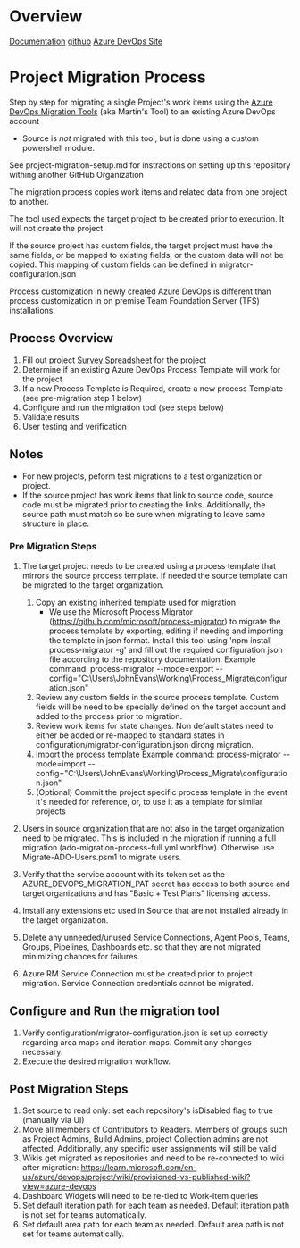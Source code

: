 # Overview

[Documentation](https://nkdagility.github.io/azure-devops-migration-tools/)
[github](https://github.com/nkdAgility/azure-devops-migration-tools)
[Azure DevOps Site](https://dev.azure.com/nkdagility/migration-tools)

# Project Migration Process

Step by step for migrating a single Project's work items using the [Azure DevOps Migration Tools](https://dev.azure.com/nkdagility/migration-tools) (aka Martin's Tool) to an existing Azure DevOps account
- Source is *not* migrated with this tool, but is done using a custom powershell module.

See project-migration-setup.md for instractions on setting up this repository withing another GitHub Organization

The migration process copies work items and related data from one project to another.

The tool used expects the target project to be created prior to execution. It will not create the project.

If the source project has custom fields, the target project must have the same fields, or be mapped to existing fields, or the custom data will not be copied. This mapping of custom fields can be defined in migrator-configuration.json

Process customization in newly created Azure DevOps is different than process customization in on premise Team Foundation Server (TFS) installations. 

## Process Overview

1. Fill out project [Survey Spreadsheet]() for the project
2. Determine if an existing Azure DevOps Process Template will work for the project
3. If a new Process Template is Required, create a new process Template (see pre-migration step 1 below)
5. Configure and run the migration tool (see steps below) 
6. Validate results
7. User testing and verification

## Notes
- For new projects, peform test migrations to a test organization or project.
- If the source project has work items that link to source code, source code must be migrated prior to creating the links. Additionally, the source path must match so be sure when migrating to leave same structure in place.

### Pre Migration Steps
1. The target project needs to be created using a process template that mirrors the source process template. If needed the source template can be migrated to the target organization. 
    1. Copy an existing inherited template used for migration
        - We use the Microsoft Process Migrator (https://github.com/microsoft/process-migrator) to migrate the process template by exporting, editing if needing and importing the template in json format. Install this tool using 'npm install process-migrator -g' and fill out the required configuration json file according to the repository documentation.
	        Example command: process-migrator --mode=export --config="C:\Users\JohnEvans\Working\Process_Migrate\configuration.json"
    2. Review any custom fields in the source process template. Custom fields will be need to be specially defined on the target account and added to the process prior to migration.
    2. Review work items for state changes. Non default states need to either be added or re-mapped to standard states in configuration/migrator-configuration.json dirong migration. 
    3. Import the process template
	        Example command: process-migrator --mode=import --config="C:\Users\JohnEvans\Working\Process_Migrate\configuration.json"
    4. (Optional) Commit the project specific process template in the event it's needed for reference, or, to use it as a template for similar projects

2. Users in source organization that are not also in the target organization need to be migrated. This is included in the migration if running a full migration (ado-migration-process-full.yml workflow). Otherwise use Migrate-ADO-Users.psm1 to migrate users.
    
3. Verify that the service account with its token set as the AZURE_DEVOPS_MIGRATION_PAT secret has access to both source and target organizations and has "Basic + Test Plans" licensing access.
  
4. Install any extensions etc used in Source that are not installed already in the target organization. 
  
5. Delete any unneeded/unused Service Connections, Agent Pools, Teams, Groups, Pipelines, Dashboards etc. so that they are not migrated minimizing chances for failures. 
6. Azure RM Service Connection must be created prior to project migration. Service Connection credentials cannot be migrated. 

## Configure and Run the migration tool

1. Verify configuration/migrator-configuration.json is set up correctly regarding area maps and iteration maps. Commit any changes necessary.
2. Execute the desired migration workflow.

## Post Migration Steps
1. Set source to read only: set each repository's isDisabled flag to true (manually via UI)
2. Move all members of Contributors to Readers. Members of groups such as Project Admins, Build Admins, project Collection admins are not affected. Additionally, any specific user assignments will still be valid
3. Wikis get migrated as repositories and need to be re-connected to wiki after migration: https://learn.microsoft.com/en-us/azure/devops/project/wiki/provisioned-vs-published-wiki?view=azure-devops
4. Dashboard Widgets will need to be re-tied to Work-Item queries
5. Set default iteration path for each team as needed. Default iteration path is not set for teams automatically.
6. Set default area path for each team as needed. Default area path is not set for teams automatically.

